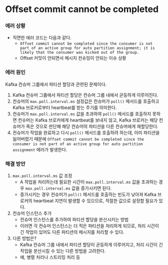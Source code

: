# Offset commit cannot be completed
### 에러 상황
* 직면한 에러 코드는 다음과 같다.
  * `Offset commit cannot be completed since the consumer is not part of an active group for auto partition assignment; it is likely that the consumer was kicked out of the group. `
  * Offset 커밋이 안되면서 메시지 컨슈밍이 안되는 이슈 상황

### 에러 원인
 Kafka 컨슈머 그룹에서 파티션 할당과 관련된 문제이다. <br/>

1. Kafka 컨슈머 그룹에서 파티션 할당은 컨슈머 그룹 내에서 균등하게 이루어진다.
2. 컨슈머의 `max.poll.interval.ms` 설정값은 컨슈머가 `poll()` 메서드를 호출하고 Kafka 브로커로부터 heartbeat를 받는 주기를 의미한다.
3. 컨슈머가 `max.poll.interval.ms` 값을 초과하여 `poll()` 메서드를 호출하지 못하면 컨슈머는 Kafka 브로커에게 heartbeat를 보내지 않고, Kafka 브로커는 해당 컨슈머가 죽은 것으로 판단해 해당 컨슈머의 파티션을 다른 컨슈머에게 재할당한다.
4. 컨슈머가 작업을 완료하고 다시 `poll()` 메서드를 호출하려 하는데, 이미 파티션을 잃어버렸기 때문에 `Offset commit cannot be completed since the consumer is not part of an active group for auto partition assignment` 에러가 발생한다.

### 해결 방안
1. `max.poll.interval.ms` 값 조정
    * A 작업을 처리하는데 필요한 시간이 `max.poll.interval.ms` 값을 초과하는 경우 `max.poll.interval.ms` 값을 증가시키면 된다.
    * 증가시키는 경우 컨슈머가 `poll()` 메서드를 호출하는 빈도가 낮아져 Kafka 브로커의 heartbeat 지연이 발생할 수 있으므로, 적절한 값으로 설정할 필요가 있다.
2. 컨슈머 인스턴스 추가
    * 컨슈머 인스턴스를 추가하여 파티션 할당을 분산시키는 방법
    * 이러면 각 컨슈머 인스턴스는 더 적은 파티션을 처리하게 되므로, 처리 시간이 긴 작업이 있어도 다른 파티션의 메시지를 처리할 수 있다.
3. 다른 방법은?
    * Kafka 컨슈머 그룹 내에서 파티션 할당이 균등하게 이루어지고, 처리 시간이 긴 작업을 분산시킬 수 있는 다른 방법을 고려한다.
    * 예, 병렬 처리나 스트리밍 처리 등
